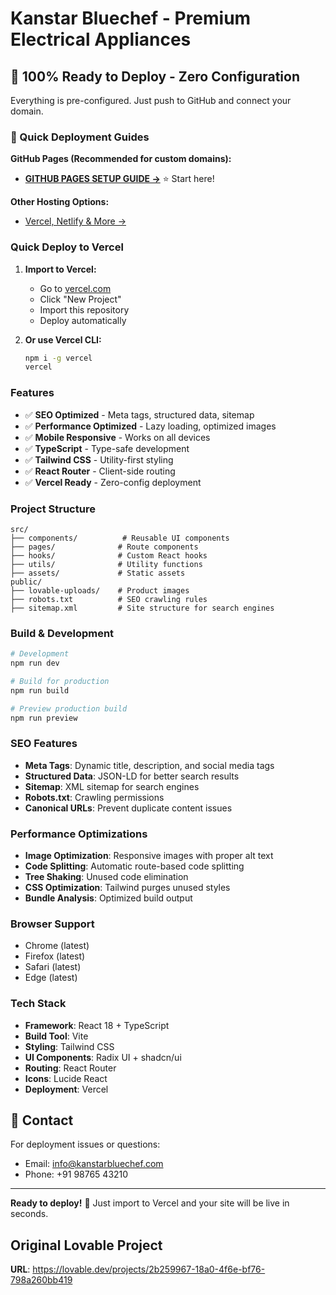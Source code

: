 # Kanstar Bluechef - Premium Electrical Appliances

## 🚀 100% Ready to Deploy - Zero Configuration

Everything is pre-configured. Just push to GitHub and connect your domain.

### 📖 Quick Deployment Guides

**GitHub Pages (Recommended for custom domains):**
- **[GITHUB PAGES SETUP GUIDE →](./GITHUB_PAGES_SETUP.md)** ⭐ Start here!

**Other Hosting Options:**
- [Vercel, Netlify & More →](./HOSTING.md)

### Quick Deploy to Vercel

1. **Import to Vercel:**
   - Go to [vercel.com](https://vercel.com)
   - Click "New Project"
   - Import this repository
   - Deploy automatically

2. **Or use Vercel CLI:**
   ```bash
   npm i -g vercel
   vercel
   ```

### Features

- ✅ **SEO Optimized** - Meta tags, structured data, sitemap
- ✅ **Performance Optimized** - Lazy loading, optimized images
- ✅ **Mobile Responsive** - Works on all devices
- ✅ **TypeScript** - Type-safe development
- ✅ **Tailwind CSS** - Utility-first styling
- ✅ **React Router** - Client-side routing
- ✅ **Vercel Ready** - Zero-config deployment

### Project Structure

```
src/
├── components/          # Reusable UI components
├── pages/              # Route components
├── hooks/              # Custom React hooks
├── utils/              # Utility functions
├── assets/             # Static assets
public/
├── lovable-uploads/    # Product images
├── robots.txt          # SEO crawling rules
├── sitemap.xml         # Site structure for search engines
```

### Build & Development

```bash
# Development
npm run dev

# Build for production
npm run build

# Preview production build
npm run preview
```

### SEO Features

- **Meta Tags**: Dynamic title, description, and social media tags
- **Structured Data**: JSON-LD for better search results  
- **Sitemap**: XML sitemap for search engines
- **Robots.txt**: Crawling permissions
- **Canonical URLs**: Prevent duplicate content issues

### Performance Optimizations

- **Image Optimization**: Responsive images with proper alt text
- **Code Splitting**: Automatic route-based code splitting
- **Tree Shaking**: Unused code elimination
- **CSS Optimization**: Tailwind purges unused styles
- **Bundle Analysis**: Optimized build output

### Browser Support

- Chrome (latest)
- Firefox (latest)
- Safari (latest)
- Edge (latest)

### Tech Stack

- **Framework**: React 18 + TypeScript
- **Build Tool**: Vite
- **Styling**: Tailwind CSS
- **UI Components**: Radix UI + shadcn/ui
- **Routing**: React Router
- **Icons**: Lucide React
- **Deployment**: Vercel

## 📧 Contact

For deployment issues or questions:
- Email: info@kanstarbluechef.com
- Phone: +91 98765 43210

---

**Ready to deploy!** 🎉 Just import to Vercel and your site will be live in seconds.

## Original Lovable Project

**URL**: https://lovable.dev/projects/2b259967-18a0-4f6e-bf76-798a260bb419